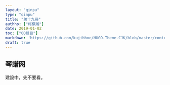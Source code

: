 ```yaml
---
layout: "qinpu"
type: "qinpu"
title: "弟十九冊"
authho: ["柯棋瀚"]
date: 2019-01-02
toc: ["00總目"]
markdown: 'https://github.com/kujihhoe/HUGO-Theme-CJK/blob/master/content/qinpu/00table/19.md'
draft: true
---
```


## 琴譜网

建設中，先不要看。
